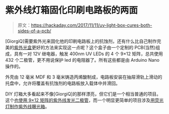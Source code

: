 # 紫外线灯箱固化印刷电路板的两面

> 原文：<https://hackaday.com/2017/11/11/uv-light-box-cures-both-sides-of-a-pcb/>

[GiorgiQ]需要紫外光来固化他的印刷电路板上的抗蚀剂，还有什么比自己制作完美的[紫外光盒](http://www.instructables.com/id/UV-Two-sided-Exposure-Box)更好的方法来实现这一点呢？这个盒子由一个定制的 PCB(当然)组成，具有一对 12V 继电器，触发 400nm UV LEDs 的 4 个 9×12 矩阵，总共使用 432 个二极管，更不用说保护 led 的电阻器了。所有这些都是由 Arduino Nano 操作的。

外壳由 12 毫米 MDF 和 3 毫米铸造丙烯酸制成，电路板安装在抽屉滑轨上滑动的托盘中，允许将覆盖有抗蚀剂的电路板放入载体中并滑回。

DIY 灯箱大多看起来不像[GiorgiQ]的那样漂亮，但它们是一个相当普通的项目。这个[也使用 9×12 矩阵的紫外线发光二极管](https://hackaday.com/2012/09/24/uv-leds-expose-pcbs-gives-you-a-tan/)，而一个明显更简单的项目涉及[用荧光灯制作紫外线曝光箱](https://hackaday.com/2014/08/27/make-your-own-uv-exposure-box-for-pcb-manufacture-at-home/)。